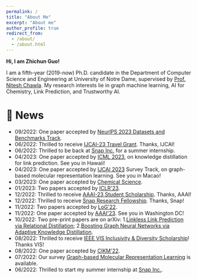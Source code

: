 ```yaml
---
permalink: /
title: "About Me"
excerpt: "About me"
author_profile: true
redirect_from: 
  - /about/
  - /about.html
---
```

**Hi, I am Zhichun Guo!**

I am a fifth-year (2019-now) Ph.D. candidate in the Department of Computer Science and Engineering at University of Notre Dame, supervised by [Prof. Nitesh Chawla](https://niteshchawla.nd.edu/). My research interests lie in graph machine learning, AI for Chemistry, Link Prediction, and Trustworthy AI.

# 🌟 **News**
- 09/2022: One paper accepted by [NeurIPS 2023 Datasets and Benchmarks Track](https://nips.cc/Conferences/2023/CallForDatasetsBenchmarks).  
- 06/2022: Thrilled to receive [IJCAI-23 Travel Grant](https://ijcai-23.org/ijcai-aij-2023-travel-and-accessibility-grant-program/). Thanks, IJCAI!  
- 06/2022: Thrilled to be back at [Snap Inc.](https://research.snap.com/) for a summer internship.  
- 04/2023: One paper accepted by [ICML 2023](https://icml.cc/), on knowledge distillation for link prediction. See you in Hawaii!  
- 04/2023: One paper accepted by [IJCAI 2023](https://ijcai-23.org/) Survey Track, on graph-based molecular representation learning. See you in Macao!  
- 03/2023: One paper accepted by [Chemical Science](https://www.rsc.org/).  
- 01/2023: Two papers accepted by [ICLR'23](https://iclr.cc/).  
- 12/2022: Thrilled to receive [AAAI-23 Student Scholarship](https://aaai.org/Conferences/AAAI-23/student-scholar-and-volunteer-program/). Thanks, AAAI!  
- 12/2022: Thrilled to receive [Snap Research Fellowship](https://research.snap.com/fellowships.html). Thanks, Snap!  
- 11/2022: Two papers accepted by [LoG'22](https://logconference.org/).  
- 11/2022: One paper accepted by [AAAI'23](https://aaai.org/Conferences/AAAI-23/). See you in Washington DC!  
- 10/2022: Two pre-print papers are on arXiv: 1.[Linkless Link Prediction via Relational Distillation](https://arxiv.org/pdf/2210.05801.pdf);  2.[Boosting Graph Neural Networks via Adaptive Knowledge Distillation](https://arxiv.org/pdf/2210.05920.pdf).  
- 08/2022: Thrilled to receive [IEEE VIS Inclusivity & Diversity Scholarship](https://ieeevis.org/year/2022/info/inclusion-and-diversity/diversity-scholarship)! Thanks VIS!  
- 08/2022: One paper accepted by [CIKM'22](https://www.cikm2022.org/).  
- 07/2022: Our survey [Graph-based Molecular Representation Learning](https://arxiv.org/pdf/2207.04869.pdf) is available.  
- 06/2022: Thrilled to start my summer internship at [Snap Inc.](https://research.snap.com/).
